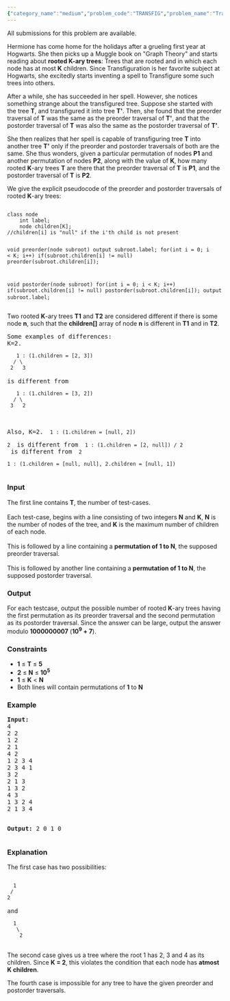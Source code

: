 ```yaml
---
{"category_name":"medium","problem_code":"TRANSFIG","problem_name":"Transfiguring Trees","languages_supported":{"0":"ADA","1":"ASM","2":"BASH","3":"BF","4":"C","5":"C99 strict","6":"CAML","7":"CLOJ","8":"CLPS","9":"CPP 4.3.2","10":"CPP 4.9.2","11":"CPP14","12":"CS2","13":"D","14":"ERL","15":"FORT","16":"FS","17":"GO","18":"HASK","19":"ICK","20":"ICON","21":"JAVA","22":"JS","23":"LISP clisp","24":"LISP sbcl","25":"LUA","26":"NEM","27":"NICE","28":"NODEJS","29":"PAS fpc","30":"PAS gpc","31":"PERL","32":"PERL6","33":"PHP","34":"PIKE","35":"PRLG","36":"PYTH","37":"PYTH 3.4","38":"RUBY","39":"SCALA","40":"SCM guile","41":"SCM qobi","42":"ST","43":"TCL","44":"TEXT","45":"WSPC"},"max_timelimit":1,"source_sizelimit":50000,"problem_author":"pragrame","problem_tester":"tuananh93","date_added":"7-06-2013","tags":{"0":"cook35","1":"medium","2":"pragrame","3":"tree"},"editorial_url":"http://discuss.codechef.com/problems/TRANSFIG","time":{"view_start_date":1372012200,"submit_start_date":1372012200,"visible_start_date":1414769400,"end_date":1735669800},"layout":"problem"}
---
```

<span class="solution-visible-txt">All submissions for this problem are available.</span><p>
Hermione has come home for the holidays after a grueling first year at Hogwarts. She then picks up a Muggle book on "Graph Theory" and starts reading about <b>rooted K-ary trees</b>: Trees that are rooted and in which each node has at most <b>K</b> children. Since Transfiguration is her favorite subject at Hogwarts, she excitedly starts inventing a spell to Transfigure some such trees into others.
</p>
<p>
After a while, she has succeeded in her spell. However, she notices something strange about the transfigured tree. Suppose she started with the tree <b>T</b>, and transfigured it into tree <b>T'</b>. Then, she found that the preorder traversal of <b>T</b> was the same as the preorder traversal of <b>T'</b>, and that the postorder traversal of <b>T</b> was also the same as the postorder traversal of <b>T'</b>.
</p>
<p>
She then realizes that her spell is capable of transfiguring tree <b>T</b> into another tree <b>T'</b> only if the preorder and postorder traversals of both are the same. She thus wonders, given a particular permutation of nodes <b>P1</b> and another permutation of nodes <b>P2</b>, along with the value of <b>K</b>, how many rooted <b>K</b>-ary trees <b>T</b> are there that the preorder traversal of <b>T</b> is <b>P1</b>, and the postorder traversal of <b>T</b> is <b>P2</b>.
</p>
<p>
We give the explicit pseudocode of the preorder and postorder traversals of rooted <b>K</b>-ary trees:</p>
<pre>
<code>
class node
	int label;
	node children[K];
//children[i] is "null" if the i'th child is not present

void preorder(node subroot)
	output subroot.label;
	for(int i = 0; i &lt; K; i++)
		if(subroot.children[i] != null)
			preorder(subroot.children[i]);

void postorder(node subroot)
	for(int i = 0; i &lt; K; i++)
		if(subroot.children[i] != null)
			postorder(subroot.children[i]);
	output subroot.label;
</code>
</pre>
<p>
Two rooted <b>K</b>-ary trees <b>T1</b> and <b>T2</b> are considered different if there is some node <b>n</b>, such that the <b>children[]</b> array of node <b>n</b> is different in <b>T1</b> and in <b>T2</b>.
</p>
<p><pre>
Some examples of differences:
K=2.
<code>
   1 : (1.children = [2, 3])
  / \
 2   3
</code>
is different from
<code>
   1 : (1.children = [3, 2])
  / \
 3   2
</code>

Also,
K=2.
<code>
   1 : (1.children = [null, 2])
    \
     2
</code>
is different from
<code>
   1 : (1.children = [2, null])
  /
 2
</code>
is different from
<code>
   2
    \
     1 : (1.children = [null, null], 2.children = [null, 1])
</code>
</pre></p>
<h3>Input</h3>
<p>
The first line contains <b>T</b>, the number of test-cases. <br /><br />
Each test-case, begins with a line consisting of two integers <b>N</b> and <b>K</b>, <b>N</b> is the number of nodes of the tree, and <b>K</b> is the maximum number of children of each node. <br /><br />
This is followed by a line containing a <b>permutation of 1 to N</b>, the supposed preorder traversal. <br /><br />
This is followed by another line containing a <b>permutation of 1 to N</b>, the supposed postorder traversal.
</p>
<h3>Output</h3>
<p>
For each testcase, output the possible number of rooted <b>K</b>-ary trees having the first permutation as its preorder traversal and the second permutation as its postorder traversal. Since the answer can be large, output the answer modulo <b>1000000007</b> (<b>10<sup>9</sup> + 7</b>).
</p>
<h3>Constraints</h3>
<ul>
<li> <b>1</b> ≤ <b>T</b> ≤ <b>5</b> </li>
<li> <b>2</b> ≤ <b>N</b> ≤ <b>10<sup>5</sup></b> </li>
<li> <b>1</b> ≤ <b>K</b> &lt; <b>N</b> </li>
<li> Both lines will contain permutations of <b>1</b> to <b>N</b> </li>
</ul>
<h3>Example</h3>
<pre>
<b>Input:</b>
4
2 2
1 2
2 1
4 2
1 2 3 4
2 3 4 1
3 2
2 1 3
1 3 2
4 3
1 3 2 4
2 1 3 4

<b>Output:</b>
2
0
1
0
</pre><h3>Explanation</h3>
<p>
The first case has two possibilities:</p>
<pre>
<code>
  1
 /
2
</code>
and
<code>
  1
   \
    2
</code>
</pre>
<p>
The second case gives us a tree where the root 1 has 2, 3 and 4 as its children. Since <b>K = 2</b>, this violates the condition that each node has <b>atmost K children</b>.
</p>
<p>
The fourth case is impossible for any tree to have the given preorder and postorder traversals.
</p>
